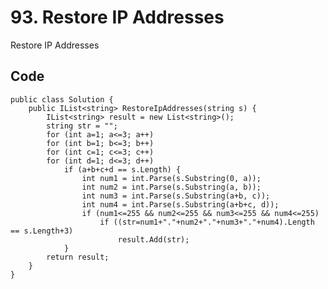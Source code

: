 # 93. Restore IP Addresses
Restore IP Addresses


## Code
    public class Solution {
        public IList<string> RestoreIpAddresses(string s) {
            IList<string> result = new List<string>();
            string str = "";
            for (int a=1; a<=3; a++)
            for (int b=1; b<=3; b++)
            for (int c=1; c<=3; c++)
            for (int d=1; d<=3; d++)
                if (a+b+c+d == s.Length) {
                    int num1 = int.Parse(s.Substring(0, a));
                    int num2 = int.Parse(s.Substring(a, b));
                    int num3 = int.Parse(s.Substring(a+b, c));
                    int num4 = int.Parse(s.Substring(a+b+c, d));
                    if (num1<=255 && num2<=255 && num3<=255 && num4<=255)
                        if ((str=num1+"."+num2+"."+num3+"."+num4).Length == s.Length+3)
                            result.Add(str);
                }    
            return result;
        }
    }